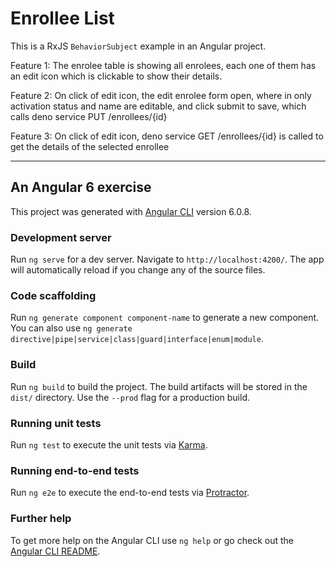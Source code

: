 
# Enrollee List

This is a RxJS `BehaviorSubject` example in an Angular project.

Feature 1: The enrolee table is showing all enrolees, each one of them has an edit icon which is clickable to show their details.

Feature 2: On click of edit icon, the edit enrolee form open, where in only activation status and name are editable, and click submit to save, which calls deno service PUT /enrollees/{id}

Feature 3: On click of edit icon, deno service GET /enrollees/{id} is called to get the details of the selected enrollee

---

## An Angular 6 exercise

This project was generated with [Angular CLI](https://github.com/angular/angular-cli) version 6.0.8.

### Development server

Run `ng serve` for a dev server. Navigate to `http://localhost:4200/`. The app will automatically reload if you change any of the source files.

### Code scaffolding

Run `ng generate component component-name` to generate a new component. You can also use `ng generate directive|pipe|service|class|guard|interface|enum|module`.

### Build

Run `ng build` to build the project. The build artifacts will be stored in the `dist/` directory. Use the `--prod` flag for a production build.

### Running unit tests

Run `ng test` to execute the unit tests via [Karma](https://karma-runner.github.io).

### Running end-to-end tests

Run `ng e2e` to execute the end-to-end tests via [Protractor](http://www.protractortest.org/).

### Further help

To get more help on the Angular CLI use `ng help` or go check out the [Angular CLI README](https://github.com/angular/angular-cli/blob/master/README.md).
